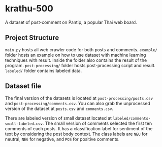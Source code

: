 # krathu-500
A dataset of post-comment on Pantip, a popular Thai web board.

## Project Structure

`main.py` hosts all web crawler code for both posts and comments.
`example/` folder hosts an example on how to use dataset with machine learning techniques with result. Inside the folder also contains the result of the program.
`post-processing/` folder hosts post-processing script and result.
`labeled/` folder contains labeled data.

## Dataset file
The final version of the datasets is located at `post-processing/posts.csv` and `post-processing/comments.csv`. You can also grab the unprocessed version of the dataset at `posts.csv` and `comments.csv`.

There are labeled version of small dataset located at `labeled/comments-small-labeled.csv`. The small version of comments selected the first ten comments of each posts. It has a classification label for sentiment of the text by considering the post body context. The class labels are `NEU` for neutral, `NEG` for negative, and `POS` for positive comments.